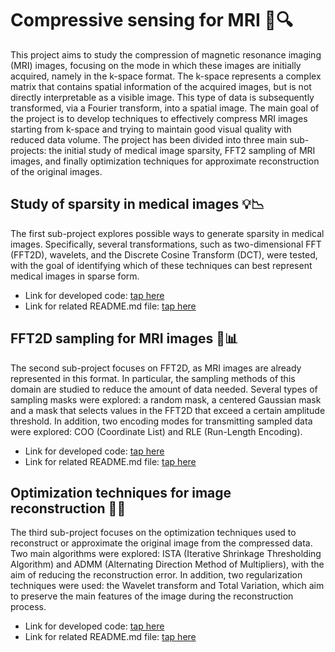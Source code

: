 # Compressive sensing for MRI 🧠🔍

This project aims to study the compression of magnetic resonance imaging (MRI) images, focusing on the mode in which these images are initially acquired, namely in the k-space format. The k-space represents a complex matrix that contains spatial information of the acquired images, but is not directly interpretable as a visible image. This type of data is subsequently transformed, via a Fourier transform, into a spatial image. The main goal of the project is to develop techniques to effectively compress MRI images starting from k-space and trying to maintain good visual quality with reduced data volume. The project has been divided into three main sub-projects: the initial study of medical image sparsity, FFT2 sampling of MRI images, and finally optimization techniques for approximate reconstruction of the original images.

## Study of sparsity in medical images 💡📉
The first sub-project explores possible ways to generate sparsity in medical images. Specifically, several transformations, such as two-dimensional FFT (FFT2D), wavelets, and the Discrete Cosine Transform (DCT), were tested, with the goal of identifying which of these techniques can best represent medical images in sparse form. 
- Link for developed code: [tap here](https://github.com/bertonfederico/mri_compressive_sensing/tree/a7b0b243e7640aa5545b67505fa9105cf5a8a54e/_0_sparse_representation)
- Link for related README.md file: [tap here](https://github.com/bertonfederico/mri_compressive_sensing/blob/a7b0b243e7640aa5545b67505fa9105cf5a8a54e/_0_sparse_representation/README.md)

## FFT2D sampling for MRI images 🎯📊
The second sub-project focuses on FFT2D, as MRI images are already represented in this format. In particular, the sampling methods of this domain are studied to reduce the amount of data needed. Several types of sampling masks were explored: a random mask, a centered Gaussian mask and a mask that selects values in the FFT2D that exceed a certain amplitude threshold. In addition, two encoding modes for transmitting sampled data were explored: COO (Coordinate List) and RLE (Run-Length Encoding).
- Link for developed code: [tap here](https://github.com/bertonfederico/mri_compressive_sensing/blob/a7b0b243e7640aa5545b67505fa9105cf5a8a54e/_1_sparse_sampling)
- Link for related README.md file: [tap here](https://github.com/bertonfederico/mri_compressive_sensing/blob/a7b0b243e7640aa5545b67505fa9105cf5a8a54e/_1_sparse_sampling/README.md)

## Optimization techniques for image reconstruction 🧩🔄
The third sub-project focuses on the optimization techniques used to reconstruct or approximate the original image from the compressed data. Two main algorithms were explored: ISTA (Iterative Shrinkage Thresholding Algorithm) and ADMM (Alternating Direction Method of Multipliers), with the aim of reducing the reconstruction error. In addition, two regularization techniques were used: the Wavelet transform and Total Variation, which aim to preserve the main features of the image during the reconstruction process. 
- Link for developed code: [tap here](https://github.com/bertonfederico/mri_compressive_sensing/blob/8bf0a76861771bff9b10f03cef6cab3ca6a90f95/_2_mri_reconstruction)
- Link for related README.md file: [tap here](https://github.com/bertonfederico/mri_compressive_sensing/blob/8bf0a76861771bff9b10f03cef6cab3ca6a90f95/_2_mri_reconstruction/README.md)
